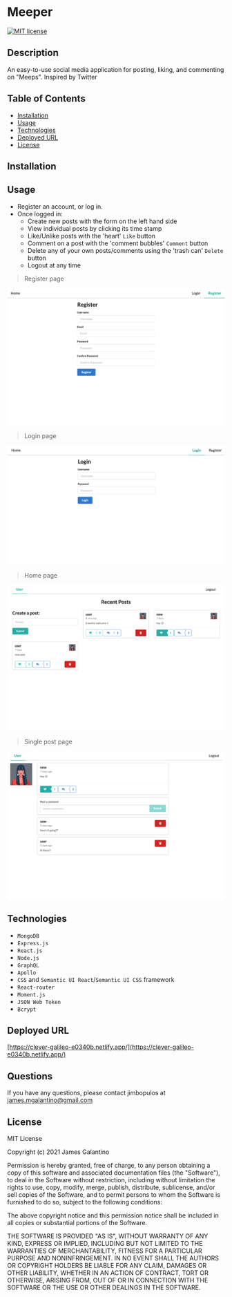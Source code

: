 # Meeper

[![MIT license](https://img.shields.io/badge/License-MIT-blue.svg)](https://lbesson.mit-license.org/)

## Description

An easy-to-use social media application for posting, liking, and commenting on "Meeps". Inspired by Twitter

## Table of Contents

- [Installation](#installation)
- [Usage](#usage)
- [Technologies](#technologies)
- [Deployed URL](#deployed-url)
- [License](#license)

## Installation

## Usage

- Register an account, or log in.
- Once logged in:
  - Create new posts with the form on the left hand side
  - View individual posts by clicking its time stamp
  - Like/Unlike posts with the 'heart' `Like` button
  - Comment on a post with the 'comment bubbles' `Comment` button
  - Delete any of your own posts/comments using the 'trash can' `Delete` button
  - Logout at any time

> Register page

![Meeper register page](client/public/images/merng-app-reg.png)

> Login page

![Meeper login page](client/public/images/merng-app-login.png)

> Home page

![Meeper home page](client/public/images/merng-app-home.png)

> Single post page

![Meeper single post page](client/public/images/merng-app-single-post.png)

## Technologies

- `MongoDB`
- `Express.js`
- `React.js`
- `Node.js`
- `GraphQL`
- `Apollo`
- `CSS` and `Semantic UI React`/`Semantic UI CSS` framework
- `React-router`
- `Moment.js`
- `JSON Web Token`
- `Bcrypt`

## Deployed URL

[https://clever-galileo-e0340b.netlify.app/](https://clever-galileo-e0340b.netlify.app/)

## Questions

If you have any questions, please contact jimbopulos at james.mgalantino@gmail.com

## License

MIT License

Copyright (c) 2021 James Galantino

Permission is hereby granted, free of charge, to any person obtaining a copy
of this software and associated documentation files (the "Software"), to deal
in the Software without restriction, including without limitation the rights
to use, copy, modify, merge, publish, distribute, sublicense, and/or sell
copies of the Software, and to permit persons to whom the Software is
furnished to do so, subject to the following conditions:

The above copyright notice and this permission notice shall be included in all
copies or substantial portions of the Software.

THE SOFTWARE IS PROVIDED "AS IS", WITHOUT WARRANTY OF ANY KIND, EXPRESS OR
IMPLIED, INCLUDING BUT NOT LIMITED TO THE WARRANTIES OF MERCHANTABILITY,
FITNESS FOR A PARTICULAR PURPOSE AND NONINFRINGEMENT. IN NO EVENT SHALL THE
AUTHORS OR COPYRIGHT HOLDERS BE LIABLE FOR ANY CLAIM, DAMAGES OR OTHER
LIABILITY, WHETHER IN AN ACTION OF CONTRACT, TORT OR OTHERWISE, ARISING FROM,
OUT OF OR IN CONNECTION WITH THE SOFTWARE OR THE USE OR OTHER DEALINGS IN THE
SOFTWARE.
